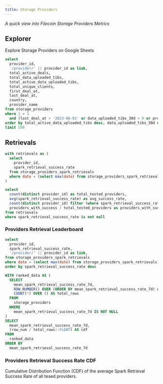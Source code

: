 ```yaml
---
title: Storage Providers
---
```


_A quick view into Filecoin Storage Providers Metrics_

## Explorer

<BigLink href='https://docs.google.com/spreadsheets/d/1hC5HwuiqQvQcVvV06n3SH0wKkZwbw20EufGYHSyENs0'>
  Explore Storage Providers on Google Sheets
</BigLink>

```sql providers
select
  provider_id,
  '/provider/' || provider_id as link,
  total_active_deals,
  total_data_uploaded_tibs,
  total_active_data_uploaded_tibs,
  total_unique_clients,
  first_deal_at,
  last_deal_at,
  country,
  provider_name
from storage_providers
where 1 = 1
  and (last_deal_at > '2023-06-01' or data_uploaded_tibs_30d > 0 or provider_name is not null)
order by total_active_data_uploaded_tibs desc, data_uploaded_tibs_30d desc
limit 500
```

<DataTable
  data={providers}
  link=link
  search=true
  rows=20
  rowShading=true
  rowLines=false
  downloadable=true
/>


## Retrievals

```sql retrieval_stats
with retrievals as (
  select
    provider_id,
    spark_retrieval_success_rate
  from storage_providers_spark_retrievals
  where date = (select max(date) from storage_providers_spark_retrievals)
)

select
  count(distinct provider_id) as total_tested_providers,
  avg(spark_retrieval_success_rate) as avg_success_rate,
  count(distinct provider_id) filter (where spark_retrieval_success_rate > 0) as providers_with_success,
  providers_with_success / total_tested_providers as providers_with_success_rate
from retrievals
where spark_retrieval_success_rate is not null
```

<Grid cols=2>

<BigValue
  data={retrieval_stats}
  value=total_tested_providers
/>

<BigValue
  data={retrieval_stats}
  value=avg_success_rate
  fmt='0.00%'
/>

<BigValue
  data={retrieval_stats}
  value=providers_with_success
/>

<BigValue
  data={retrieval_stats}
  value=providers_with_success_rate
  fmt='0.00%'
/>

</Grid>

### Providers Retrieval Leaderboard

```sql top_retrieval_providers
select
  provider_id,
  spark_retrieval_success_rate,
  '/provider/' || provider_id as link,
from storage_providers_spark_retrievals
where date = (select max(date) from storage_providers_spark_retrievals) and spark_retrieval_success_rate > 0
order by spark_retrieval_success_rate desc
```

<DataTable
  data={top_retrieval_providers}
  link=link
  rows=10
  rowNumbers=true
/>

```sql cdf_spark
WITH ranked_data AS (
  SELECT
    mean_spark_retrieval_success_rate_7d,
    ROW_NUMBER() OVER (ORDER BY mean_spark_retrieval_success_rate_7d) AS row_num,
    COUNT(*) OVER () AS total_rows
  FROM
    storage_providers
  WHERE
    mean_spark_retrieval_success_rate_7d IS NOT NULL
)
SELECT
  mean_spark_retrieval_success_rate_7d,
  (row_num / total_rows::FLOAT) AS cdf
FROM
  ranked_data
ORDER BY
  mean_spark_retrieval_success_rate_7d
```

### Providers Retrieval Success Rate CDF

Cumulative Distribution Function (CDF) of the average Spark Retrieval Success Rate of all tesed providers.

<LineChart
  data={cdf_spark}
  x=mean_spark_retrieval_success_rate_7d
  y=cdf
  yMin=0
  yMax=1
  handleMissing=connect
  yFmt='0%'
  emptySet=pass
/>
